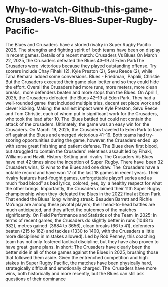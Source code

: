 # Why-to-watch-Github-this-game-Crusaders-Vs-Blues-Super-Rugby-Pacific-


The Blues and Crusaders have a storied rivalry in Super Rugby Pacific 2025. The strengths and fighting spirit of both teams have been on display in recent games.
Details of a recent match:
Crusaders Vs Blues On March 22, 2025, the Crusaders defeated the Blues 43–19 at Eden ParkThe Crusaders were victorious because they played outstanding offense. Try scorers include Chay Fihaki (2), Kyle Preston (2), Sevu Reece (2), while Taha Kemara added some conversions. Blues - Friedman, Papalii, Christie But the Crusaders executed their game plan better and so they could hide the effort. Overall the Crusaders had more runs, more meters, more clean breaks, more defenders beaten and more stops than the Blues.
On April 1, 2025, the Crusaders defeated the Blues 42–19 at Eden Park. They had a well-rounded game that included multiple tries, decent set piece work and clever kicking. Making the earliest impact were Kyle Preston, Sevu Reece and Tom Christie, each of whom put in significant work for the Crusaders, who took the lead after 10. The Blues battled but could not contain the attack of the crusaders. Ultimately, the game was an easy win for the Crusaders.
On March 19, 2025, the Crusaders traveled to Eden Park to face off against the Blues and emerged victorious 41–19. Both teams had try-scoring opportunities during the game, however, the Crusaders ended up with some great finishing and patient defense. The Blues drew first blood, but struggled to contain the Crusaders' relentless assault led by Fihaki, Williams and Havili.
History: Setting and rivalry
The Crusaders Vs Blues have met 42 times since the inception of Super Rugby. There have been 32 Crusaders wins, 12 wins to the Blues and one draw. The Crusaders have a notable record and have won 17 of the last 18 games in recent years.
Their rivalry features hard-fought games, unforgettable playoff series and as much “bad blood” as bad lyrics, colored, yes, by a healthy respect for what the other brings. Importantly, the Crusaders claimed their 11th Super Rugby championship when they defeated the Blues in the 2022 final at Eden Park. That ended the Blues’ long winning streak.
Beauden Barrett and Richie Mo’unga are among these pivotal players; their head-to-head battles are much anticipated, and they affect the outcomes of the matches significantly.
On Field Performance and Statistics of the Team in 2025:
In terms of recent games, the Crusaders do slightly better in runs (1048 to 982), metres gained (3684 to 3656), clean breaks (66 to 41), defenders beaten (215 to 162) and tackles (1330 to 1400, with the Crusaders a little more disciplined in mistakes allowed).
Led by Rob Penney, this coaching team has not only fostered tactical discipline, but they have also proven to have great game plans.
In short:
The Crusaders have clearly been the better side in all of those games against the Blues in 2025, brushing those that followed them aside. Given the entrenched competition and high stakes in Super Rugby Pacific, the matches have been physically hard, strategically difficult and emotionally charged. The Crusaders have more wins, both historically and more recently, but the Blues can still ask questions of their dominance
